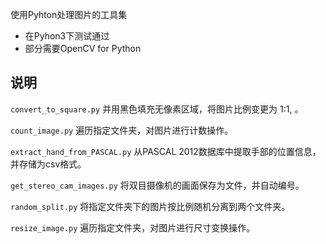 使用Pyhton处理图片的工具集

* 在Pyhon3下测试通过
* 部分需要OpenCV for Python

## 说明

`convert_to_square.py` 并用黑色填充无像素区域，将图片比例变更为 1:1, 。

`count_image.py` 遍历指定文件夹，对图片进行计数操作。

`extract_hand_from_PASCAL.py` 从PASCAL 2012数据库中提取手部的位置信息，并存储为csv格式。

`get_stereo_cam_images.py` 将双目摄像机的画面保存为文件，并自动编号。

`random_split.py` 将指定文件夹下的图片按比例随机分离到两个文件夹。

`resize_image.py` 遍历指定文件夹，对图片进行尺寸变换操作。
